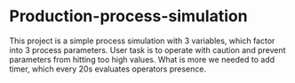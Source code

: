# Production-process-simulation

This project is a simple process simulation with 3 variables, which factor into 3 process parameters. User task is to operate with caution and prevent parameters from hitting too high values. What is more we needed to add timer, which every 20s evaluates operators presence. 
